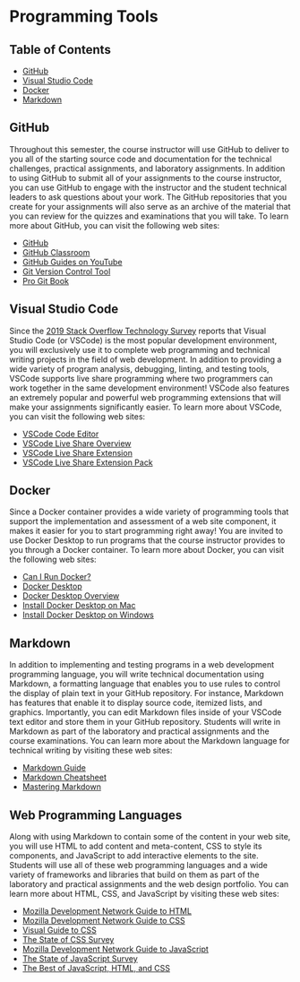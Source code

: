# Programming Tools

## Table of Contents

* [GitHub](#github)
* [Visual Studio Code](#visual-studio-code)
* [Docker](#docker)
* [Markdown](#markdown)

## GitHub

Throughout this semester, the course instructor will use GitHub to deliver to
you all of the starting source code and documentation for the technical
challenges, practical assignments, and laboratory assignments. In addition to
using GitHub to submit all of your assignments to the course instructor, you can
use GitHub to engage with the instructor and the student technical leaders to
ask questions about your work. The GitHub repositories that you create for your
assignments will also serve as an archive of the material that you can review
for the quizzes and examinations that you will take. To learn more about GitHub,
you can visit the following web sites:

- [GitHub](https://github.com/)
- [GitHub Classroom](https://classroom.github.com/)
- [GitHub Guides on YouTube](https://www.youtube.com/githubguides)
- [Git Version Control Tool](https://git-scm.com/)
- [Pro Git Book](https://git-scm.com/book/en/v2)

## Visual Studio Code

Since the [2019 Stack Overflow Technology
Survey](https://insights.stackoverflow.com/survey/2019#technology) reports that
Visual Studio Code (or VSCode) is the most popular development environment, you
will exclusively use it to complete web programming and technical writing
projects in the field of web development. In addition to providing a wide
variety of program analysis, debugging, linting, and testing tools, VSCode
supports live share programming where two programmers can work together in the
same development environment! VSCode also features an extremely popular and
powerful web programming extensions that will make your assignments
significantly easier. To learn more about VSCode, you can visit the following
web sites:

- [VSCode Code Editor](https://code.visualstudio.com/)
- [VSCode Live Share Overview](https://visualstudio.microsoft.com/services/live-share/)
- [VSCode Live Share Extension](https://marketplace.visualstudio.com/items?itemName=MS-vsliveshare.vsliveshare)
- [VSCode Live Share Extension Pack](https://marketplace.visualstudio.com/items?itemName=MS-vsliveshare.vsliveshare-pack)

## Docker

Since a Docker container provides a wide variety of programming tools that
support the implementation and assessment of a web site component, it makes it
easier for you to start programming right away! You are invited to use Docker
Desktop to run programs that the course instructor provides to you through a
Docker container. To learn more about Docker, you can visit the following web
sites:

- [Can I Run Docker?](https://www.cs.allegheny.edu/canirundocker/)
- [Docker Desktop](https://www.docker.com/products/docker-desktop)
- [Docker Desktop Overview](https://docs.docker.com/desktop/)
- [Install Docker Desktop on Mac](https://docs.docker.com/docker-for-mac/install/)
- [Install Docker Desktop on Windows](https://docs.docker.com/docker-for-windows/install/)

## Markdown

In addition to implementing and testing programs in a web development
programming language, you will write technical documentation using Markdown, a
formatting language that enables you to use rules to control the display of
plain text in your GitHub repository. For instance, Markdown has features that
enable it to display source code, itemized lists, and graphics. Importantly, you
can edit Markdown files inside of your VSCode text editor and store them in your
GitHub repository. Students will write in Markdown as part of the laboratory and
practical assignments and the course examinations. You can learn more about the
Markdown language for technical writing by visiting these web sites:

- [Markdown Guide](https://www.markdownguide.org/)
- [Markdown Cheatsheet](https://www.markdownguide.org/cheat-sheet/)
- [Mastering Markdown](https://guides.github.com/features/mastering-markdown/)

## Web Programming Languages

Along with using Markdown to contain some of the content in your web site, you
will use HTML to add content and meta-content, CSS to style its components, and
JavaScript to add interactive elements to the site. Students will use all of
these web programming languages and a wide variety of frameworks and libraries
that build on them as part of the laboratory and practical assignments and the
web design portfolio. You can learn more about HTML, CSS, and JavaScript by
visiting these web sites:

- [Mozilla Development Network Guide to HTML](https://developer.mozilla.org/en-US/docs/Web/HTML/Element)
- [Mozilla Development Network Guide to CSS](https://developer.mozilla.org/en-US/docs/Web/CSS/Reference)
- [Visual Guide to CSS](https://cssreference.io/)
- [The State of CSS Survey](https://stateofcss.com/)
- [Mozilla Development Network Guide to JavaScript](https://developer.mozilla.org/en-US/docs/Web/JavaScript/Guide)
- [The State of JavaScript Survey](https://stateofjs.com/)
- [The Best of JavaScript, HTML, and CSS](https://bestofjs.org/)
